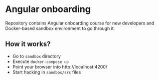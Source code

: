 # Angular onboarding

Repository contains Angular onboarding course for new developers and Docker-based
sandbox environment to go through it.

## How it works?

* Go to `sandbox` directory
* Execute `docker-compose up`
* Point your browser into http://localhost:4200/
* Start hacking in `sandbox/src` files
